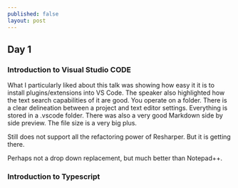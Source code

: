 ```yaml
---
published: false
layout: post
---
```

## Day 1

### Introduction to Visual Studio CODE

What I particularly liked about this talk was showing how easy it it is to install plugins/extensions into VS Code. The speaker also highlighted how the text search capabilities of it are good. You operate on a folder. There is a clear delineation between a project and text editor settings. Everything is stored in a .vscode folder. There was also a very good Markdown side by side preview. The file size is a very big plus.

Still does not support all the refactoring power of Resharper. But it is getting there.

Perhaps not a drop down replacement, but much better than Notepad++. 

### Introduction to Typescript
